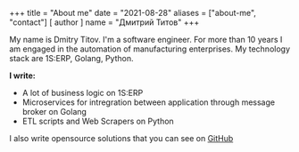 +++
title = "About me"
date = "2021-08-28"
aliases = ["about-me", "contact"]
[ author ]
  name = "Дмитрий Титов"
+++

My name is Dmitry Titov. I'm a software engineer. For more than 10 years I am engaged in the automation of manufacturing enterprises.
My technology stack are 1S:ERP, Golang, Python.  

__I write:__

* A lot of business logic on 1S:ERP
* Microservices for intregration between application through message broker on Golang
* ETL scripts and Web Scrapers on Python

I also write opensource solutions that you can see on [GitHub](https://github.com/korableg)
